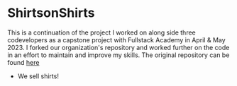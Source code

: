 # ShirtsonShirts

This is a continuation of the project I worked on along side three codevelopers as a capstone project with Fullstack Academy in April & May 2023.
I forked our organization's repository and worked further on the code in an effort to maintain and improve my skills.
The original repository can be found [here](https://github.com/SoCaTaCa/ShirtsonShirts/)

- We sell shirts!